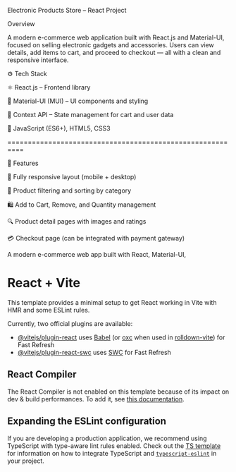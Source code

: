 Electronic Products Store – React Project

Overview

A modern e-commerce web application built with React.js and Material-UI, focused on selling electronic gadgets and accessories.
Users can view details, add items to cart, and proceed to checkout — all with a clean and responsive interface.

⚙️ Tech Stack

⚛️ React.js – Frontend library

💅 Material-UI (MUI) – UI components and styling 

🔄 Context API – State management for cart and user data

🧰 JavaScript (ES6+), HTML5, CSS3


 ==========================================================
 
🚀 Features

📱 Fully responsive layout (mobile + desktop)

🧩 Product filtering and sorting by category

🛍️ Add to Cart, Remove, and Quantity management

🔍 Product detail pages with images and ratings

💳 Checkout page (can be integrated with payment gateway)


A modern e-commerce web app built with React, Material-UI,

# React + Vite

This template provides a minimal setup to get React working in Vite with HMR and some ESLint rules.

Currently, two official plugins are available:

- [@vitejs/plugin-react](https://github.com/vitejs/vite-plugin-react/blob/main/packages/plugin-react) uses [Babel](https://babeljs.io/) (or [oxc](https://oxc.rs) when used in [rolldown-vite](https://vite.dev/guide/rolldown)) for Fast Refresh
- [@vitejs/plugin-react-swc](https://github.com/vitejs/vite-plugin-react/blob/main/packages/plugin-react-swc) uses [SWC](https://swc.rs/) for Fast Refresh

## React Compiler

The React Compiler is not enabled on this template because of its impact on dev & build performances. To add it, see [this documentation](https://react.dev/learn/react-compiler/installation).

## Expanding the ESLint configuration

If you are developing a production application, we recommend using TypeScript with type-aware lint rules enabled. Check out the [TS template](https://github.com/vitejs/vite/tree/main/packages/create-vite/template-react-ts) for information on how to integrate TypeScript and [`typescript-eslint`](https://typescript-eslint.io) in your project.
